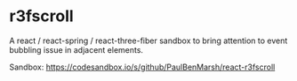 # r3fscroll
A react / react-spring / react-three-fiber sandbox to bring attention to event bubbling issue in adjacent elements.

Sandbox: https://codesandbox.io/s/github/PaulBenMarsh/react-r3fscroll
